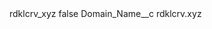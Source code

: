 <?xml version="1.0" encoding="UTF-8"?>
<CustomMetadata xmlns="http://soap.sforce.com/2006/04/metadata" xmlns:xsi="http://www.w3.org/2001/XMLSchema-instance" xmlns:xsd="http://www.w3.org/2001/XMLSchema">
    <label>rdklcrv_xyz</label>
    <protected>false</protected>
    <values>
        <field>Domain_Name__c</field>
        <value xsi:type="xsd:string">rdklcrv.xyz</value>
    </values>
</CustomMetadata>
